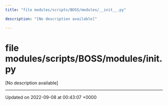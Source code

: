 ```yaml
---
title: "file modules/scripts/BOSS/modules/__init__.py"

description: "[No description available]"

---
```


# file modules/scripts/BOSS/modules/__init__.py

[No description available]






-------------------------------

Updated on 2022-09-08 at 00:43:07 +0000

